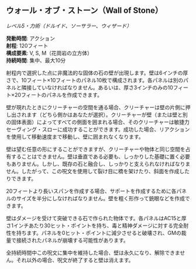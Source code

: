 ## ウォール・オブ・ストーン（Wall of Stone）
*レベル5・力術（ドルイド、ソーサラー、ウィザード）*

**発動時間**: アクション  
**射程**: 120フィート  
**構成要素**: V, S, M（花崗岩の立方体）  
**持続時間**: 集中、最大10分

射程内で選択した点に非魔法的な固体の石の壁が出現します。壁は6インチの厚さで、10フィート×10フィートのパネル10枚で構成されます。各パネルは別のパネルと隣接していなければなりません。あるいは、厚さ3インチのみの10フィート×20フィートのパネルを作成できます。

壁が現れたときにクリーチャーの空間を通る場合、クリーチャーは壁の片側に押し出されます（どちら側かはあなたが選択）。クリーチャーが壁（または壁と別の固体表面）によってすべての側面を囲まれる場合、そのクリーチャーは敏捷力セーヴィング・スローに成功することができます。成功した場合、リアクションを使用して移動速度まで移動し、壁に囲まれなくなります。

壁は望む任意の形にすることができますが、クリーチャーや物体と同じ空間を占有することはできません。壁は垂直である必要も、しっかりした基礎に置く必要もありません。しかし、既存の石と融合し、しっかりと支えられなければなりません。したがって、この呪文を使用して裂け目に橋を架けたり、斜面を作成したりできます。

20フィートより長いスパンを作成する場合、サポートを作成するために各パネルのサイズを半分にしなければなりません。壁を粗く形作って銃眼などを作成できます。

壁はダメージを受けて突破できる石で作られた物体です。各パネルはAC15と厚さ1インチあたり30ヒット・ポイントを持ち、毒と精神ダメージに対する完全耐性を持ちます。パネルを0ヒット・ポイントに減少させると破壊され、GMの裁量で接続されたパネルが崩壊する可能性があります。

全持続時間中この呪文に集中を維持した場合、壁は永久になり、解除できません。それ以外の場合、呪文が終了すると壁は消えます。
